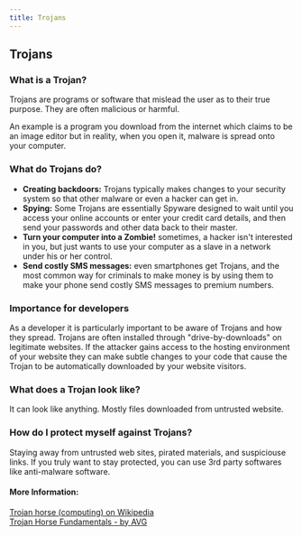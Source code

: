 ```yaml
---
title: Trojans
---
```


## Trojans

### What is a Trojan?

Trojans are programs or software that mislead the user as to their true purpose. They are often malicious or harmful.

An example is a program you download from the internet which claims to be an image editor but in reality, when you open it, malware is spread onto your computer.

### What do Trojans do?

- **Creating backdoors:** Trojans typically makes changes to your security system so that other malware or even a hacker can get in.</li>
- **Spying:** Some Trojans are essentially Spyware designed to wait until you access your online accounts or enter your credit card details, and then send your passwords and other data back to their master.</li>
- **Turn your computer into a Zombie!** sometimes, a hacker isn't interested in you, but just wants to use your computer as a slave in a network under his or her control.</li>
- **Send costly SMS messages:** even smartphones get Trojans, and the most common way for criminals to make money is by using them to make your phone send costly SMS messages to premium numbers.</li>

### Importance for developers

As a developer it is particularly important to be aware of Trojans and how they spread. Trojans are often installed through "drive-by-downloads" on legitimate websites. If the attacker gains access to the hosting environment of your website they can make subtle changes to your code that cause the Trojan to be automatically downloaded by your website visitors.

### What does a Trojan look like?

It can look like anything. Mostly files downloaded from untrusted website.

### How do I protect myself against Trojans?

Staying away from untrusted web sites, pirated materials, and suspiciouse links.
If you truly want to stay protected, you can use 3rd party softwares like anti-malware software.

#### More Information:

[Trojan horse (computing) on Wikipedia](https://en.wikipedia.org/wiki/Trojan_horse_(computing))<br>
[Trojan Horse Fundamentals - by AVG](https://www.avg.com/en/signal/what-is-a-trojan)
